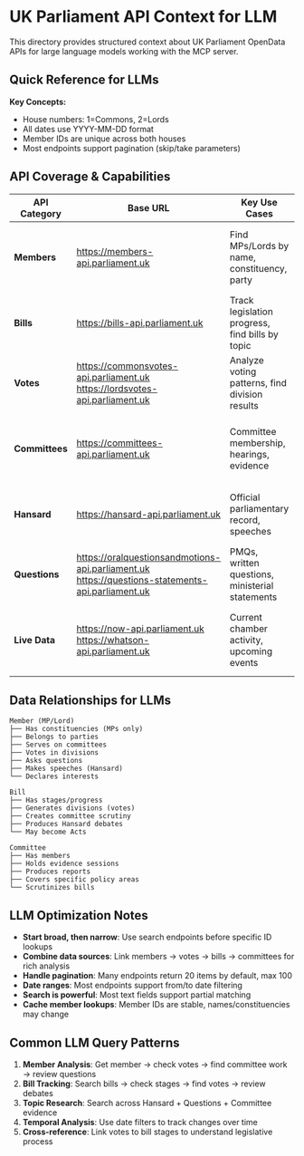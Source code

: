 # UK Parliament API Context for LLM

This directory provides structured context about UK Parliament OpenData APIs for large language models working with the MCP server.

## Quick Reference for LLMs

**Key Concepts:**
- House numbers: 1=Commons, 2=Lords
- All dates use YYYY-MM-DD format
- Member IDs are unique across both houses
- Most endpoints support pagination (skip/take parameters)

## API Coverage & Capabilities

| API Category | Base URL | Key Use Cases | Common Query Patterns |
|--------------|----------|---------------|----------------------|
| **Members** | https://members-api.parliament.uk | Find MPs/Lords by name, constituency, party | "Who is the MP for [constituency]?", "What committees is [member] on?" |
| **Bills** | https://bills-api.parliament.uk | Track legislation progress, find bills by topic | "What bills mention [topic]?", "What stage is [bill] at?" |
| **Votes** | https://commonsvotes-api.parliament.uk<br/>https://lordsvotes-api.parliament.uk | Analyze voting patterns, find division results | "How did [MP] vote on [bill]?", "What were recent close votes?" |
| **Committees** | https://committees-api.parliament.uk | Committee membership, hearings, evidence | "What committees cover [topic]?", "Who gave evidence on [subject]?" |
| **Hansard** | https://hansard-api.parliament.uk | Official parliamentary record, speeches | "What did [MP] say about [topic]?", "Find debates on [subject]" |
| **Questions** | https://oralquestionsandmotions-api.parliament.uk<br/>https://questions-statements-api.parliament.uk | PMQs, written questions, ministerial statements | "Questions about [topic]", "What has [minister] been asked?" |
| **Live Data** | https://now-api.parliament.uk<br/>https://whatson-api.parliament.uk | Current chamber activity, upcoming events | "What's happening in Parliament now?", "What's scheduled this week?" |

## Data Relationships for LLMs

```
Member (MP/Lord) 
├── Has constituencies (MPs only)
├── Belongs to parties
├── Serves on committees
├── Votes in divisions
├── Asks questions
├── Makes speeches (Hansard)
└── Declares interests

Bill
├── Has stages/progress
├── Generates divisions (votes)
├── Creates committee scrutiny
├── Produces Hansard debates
└── May become Acts

Committee
├── Has members
├── Holds evidence sessions  
├── Produces reports
├── Covers specific policy areas
└── Scrutinizes bills
```

## LLM Optimization Notes

- **Start broad, then narrow**: Use search endpoints before specific ID lookups
- **Combine data sources**: Link members → votes → bills → committees for rich analysis
- **Handle pagination**: Many endpoints return 20 items by default, max 100
- **Date ranges**: Most endpoints support from/to date filtering
- **Search is powerful**: Most text fields support partial matching
- **Cache member lookups**: Member IDs are stable, names/constituencies may change

## Common LLM Query Patterns

1. **Member Analysis**: Get member → check votes → find committee work → review questions
2. **Bill Tracking**: Search bills → check stages → find votes → review debates
3. **Topic Research**: Search across Hansard + Questions + Committee evidence
4. **Temporal Analysis**: Use date filters to track changes over time
5. **Cross-reference**: Link votes to bill stages to understand legislative process